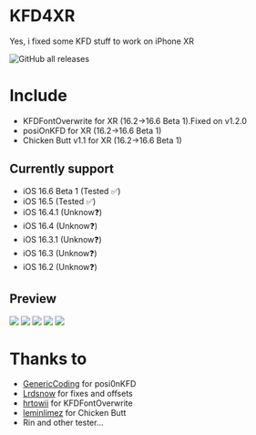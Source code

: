 # KFD4XR
Yes, i fixed some KFD stuff to work on iPhone XR

<img alt="GitHub all releases" src="https://img.shields.io/github/downloads/gorouflex/kfd4xr/total?style=for-the-badge">

# Include
- KFDFontOverwrite for XR (16.2->16.6 Beta 1).Fixed on v1.2.0
- posiOnKFD for XR (16.2->16.6 Beta 1)
- Chicken Butt v1.1 for XR (16.2->16.6 Beta 1)
## Currently support
- iOS 16.6 Beta 1 (Tested ✅)
- iOS 16.5 (Tested ✅)
- iOS 16.4.1 (Unknow❓)
- iOS 16.4 (Unknow❓)
- iOS 16.3.1 (Unknow❓)
- iOS 16.3 (Unknow❓)
- iOS 16.2 (Unknow❓)
## Preview

<p align="left">          
  <img src="https://cdn.discordapp.com/attachments/1135025151956754523/1136859730057367693/IMG_0062.png">
  <img src="https://cdn.discordapp.com/attachments/1135025151956754523/1136540268749934637/IMG_0040.png">
  <img src="https://cdn.discordapp.com/attachments/1135025151956754523/1136540269186121728/IMG_0041.png">
  <img src="https://cdn.discordapp.com/attachments/1135025151956754523/1136540269601378425/IMG_0042.png">
  <img src="https://cdn.discordapp.com/attachments/1135025151956754523/1136540269983043664/IMG_0038.png">
</p>

# Thanks to
- [GenericCoding](https://github.com/GenericCoding) for posi0nKFD
- [Lrdsnow](https://github.com/Lrdsnow) for fixes and offsets
- [hrtowii](https://github.com/hrtowii) for KFDFontOverwrite
- [leminlimez](https://github.com/leminlimez) for Chicken Butt
- Rin and other tester...
